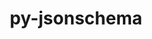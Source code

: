 ---
title: "py-jsonschema"
layout: cache
categories: [package, develop]
meta: {"versions": ["2.6.0", "4.10.0", "4.16.0", "4.17.3", "4.4.0"], "compilers": ["gcc@=11.1.0", "gcc@=7.3.1", "gcc@=7.5.0"], "oss": ["amzn2", "ubuntu18.04", "ubuntu20.04"], "platforms": ["linux"], "targets": ["aarch64", "neoverse_n1", "ppc64le", "x86_64", "x86_64_v3"], "stacks": ["aws-isc", "aws-isc-aarch64", "data-vis-sdk", "e4s", "e4s-power", "radiuss"], "num_specs": 78, "num_specs_by_stack": {"aws-isc-aarch64": 2, "aws-isc": 1, "radiuss": 60, "e4s-power": 4, "data-vis-sdk": 6, "e4s": 5}}
spec_details: [{"hash": "cjwzwse7r3opuozvyxuqcf2mmrt7sh52", "compiler": "gcc@=7.3.1", "versions": ["4.17.3"], "os": "amzn2", "platform": "linux", "target": "aarch64", "variants": ["build_system=python_pip"], "stacks": ["aws-isc-aarch64"], "size": "-", "tarball": "https://binaries.spack.io/develop/build_cache/linux-amzn2-aarch64/gcc-7.3.1/py-jsonschema-4.17.3/linux-amzn2-aarch64-gcc-7.3.1-py-jsonschema-4.17.3-cjwzwse7r3opuozvyxuqcf2mmrt7sh52.spack"}, {"hash": "usk2744zh5sqj7jspnht66g7z2v4fcgn", "compiler": "gcc@=7.3.1", "versions": ["4.17.3"], "os": "amzn2", "platform": "linux", "target": "neoverse_n1", "variants": ["build_system=python_pip"], "stacks": ["aws-isc-aarch64"], "size": "-", "tarball": "https://binaries.spack.io/develop/build_cache/linux-amzn2-neoverse_n1/gcc-7.3.1/py-jsonschema-4.17.3/linux-amzn2-neoverse_n1-gcc-7.3.1-py-jsonschema-4.17.3-usk2744zh5sqj7jspnht66g7z2v4fcgn.spack"}, {"hash": "eakzpb2h25mp475ykwko5w52bkjxiqgg", "compiler": "gcc@=7.3.1", "versions": ["4.17.3"], "os": "amzn2", "platform": "linux", "target": "x86_64_v3", "variants": ["build_system=python_pip"], "stacks": ["aws-isc"], "size": "-", "tarball": "https://binaries.spack.io/develop/build_cache/linux-amzn2-x86_64_v3/gcc-7.3.1/py-jsonschema-4.17.3/linux-amzn2-x86_64_v3-gcc-7.3.1-py-jsonschema-4.17.3-eakzpb2h25mp475ykwko5w52bkjxiqgg.spack"}, {"hash": "n2qfbvqaeulgt6so4miutyv5vjyeldno", "compiler": "gcc@=7.5.0", "versions": ["4.4.0"], "os": "ubuntu18.04", "platform": "linux", "target": "x86_64", "variants": [], "stacks": ["radiuss"], "size": "-", "tarball": "https://binaries.spack.io/develop/build_cache/linux-ubuntu18.04-x86_64/gcc-7.5.0/py-jsonschema-4.4.0/linux-ubuntu18.04-x86_64-gcc-7.5.0-py-jsonschema-4.4.0-n2qfbvqaeulgt6so4miutyv5vjyeldno.spack"}, {"hash": "26g2n2q2p2sdvbanwhrt533o3soixb4h", "compiler": "gcc@=7.5.0", "versions": ["4.4.0"], "os": "ubuntu18.04", "platform": "linux", "target": "x86_64", "variants": [], "stacks": ["radiuss"], "size": "-", "tarball": "https://binaries.spack.io/develop/build_cache/linux-ubuntu18.04-x86_64/gcc-7.5.0/py-jsonschema-4.4.0/linux-ubuntu18.04-x86_64-gcc-7.5.0-py-jsonschema-4.4.0-26g2n2q2p2sdvbanwhrt533o3soixb4h.spack"}, {"hash": "khd5shmiswvhkfuynzozodkf3zpsy2r7", "compiler": "gcc@=7.5.0", "versions": ["4.4.0"], "os": "ubuntu18.04", "platform": "linux", "target": "x86_64", "variants": [], "stacks": ["radiuss"], "size": "-", "tarball": "https://binaries.spack.io/develop/build_cache/linux-ubuntu18.04-x86_64/gcc-7.5.0/py-jsonschema-4.4.0/linux-ubuntu18.04-x86_64-gcc-7.5.0-py-jsonschema-4.4.0-khd5shmiswvhkfuynzozodkf3zpsy2r7.spack"}, {"hash": "obtgwo2kv3eomlhcvin7sq3ugb2jw3kd", "compiler": "gcc@=7.5.0", "versions": ["4.4.0"], "os": "ubuntu18.04", "platform": "linux", "target": "x86_64", "variants": [], "stacks": ["radiuss"], "size": "-", "tarball": "https://binaries.spack.io/develop/build_cache/linux-ubuntu18.04-x86_64/gcc-7.5.0/py-jsonschema-4.4.0/linux-ubuntu18.04-x86_64-gcc-7.5.0-py-jsonschema-4.4.0-obtgwo2kv3eomlhcvin7sq3ugb2jw3kd.spack"}, {"hash": "74fjxajmcn2m262vos6u3q7m3brukvyg", "compiler": "gcc@=7.5.0", "versions": ["4.4.0"], "os": "ubuntu18.04", "platform": "linux", "target": "x86_64", "variants": [], "stacks": ["radiuss"], "size": "-", "tarball": "https://binaries.spack.io/develop/build_cache/linux-ubuntu18.04-x86_64/gcc-7.5.0/py-jsonschema-4.4.0/linux-ubuntu18.04-x86_64-gcc-7.5.0-py-jsonschema-4.4.0-74fjxajmcn2m262vos6u3q7m3brukvyg.spack"}, {"hash": "barb2xnhhj6gy35suwajybas5w66sdpw", "compiler": "gcc@=7.5.0", "versions": ["4.4.0"], "os": "ubuntu18.04", "platform": "linux", "target": "x86_64", "variants": [], "stacks": ["radiuss"], "size": "-", "tarball": "https://binaries.spack.io/develop/build_cache/linux-ubuntu18.04-x86_64/gcc-7.5.0/py-jsonschema-4.4.0/linux-ubuntu18.04-x86_64-gcc-7.5.0-py-jsonschema-4.4.0-barb2xnhhj6gy35suwajybas5w66sdpw.spack"}, {"hash": "v22dcpm2uv6n2v6hqtamffe5s6qac2ue", "compiler": "gcc@=7.5.0", "versions": ["4.4.0"], "os": "ubuntu18.04", "platform": "linux", "target": "x86_64", "variants": [], "stacks": ["radiuss"], "size": "-", "tarball": "https://binaries.spack.io/develop/build_cache/linux-ubuntu18.04-x86_64/gcc-7.5.0/py-jsonschema-4.4.0/linux-ubuntu18.04-x86_64-gcc-7.5.0-py-jsonschema-4.4.0-v22dcpm2uv6n2v6hqtamffe5s6qac2ue.spack"}, {"hash": "t5hm2rsuv35b4o7sil6cixvjsj54di7m", "compiler": "gcc@=7.5.0", "versions": ["4.4.0"], "os": "ubuntu18.04", "platform": "linux", "target": "x86_64", "variants": [], "stacks": ["radiuss"], "size": "-", "tarball": "https://binaries.spack.io/develop/build_cache/linux-ubuntu18.04-x86_64/gcc-7.5.0/py-jsonschema-4.4.0/linux-ubuntu18.04-x86_64-gcc-7.5.0-py-jsonschema-4.4.0-t5hm2rsuv35b4o7sil6cixvjsj54di7m.spack"}, {"hash": "wxllc7oi77kkemcj2dm7plcbi6yxoszo", "compiler": "gcc@=7.5.0", "versions": ["4.4.0"], "os": "ubuntu18.04", "platform": "linux", "target": "x86_64", "variants": [], "stacks": ["radiuss"], "size": "-", "tarball": "https://binaries.spack.io/develop/build_cache/linux-ubuntu18.04-x86_64/gcc-7.5.0/py-jsonschema-4.4.0/linux-ubuntu18.04-x86_64-gcc-7.5.0-py-jsonschema-4.4.0-wxllc7oi77kkemcj2dm7plcbi6yxoszo.spack"}, {"hash": "jjrxm4nvl5vbeh73ijjsjm2ntdpbob5u", "compiler": "gcc@=7.5.0", "versions": ["4.4.0"], "os": "ubuntu18.04", "platform": "linux", "target": "x86_64", "variants": [], "stacks": ["radiuss"], "size": "-", "tarball": "https://binaries.spack.io/develop/build_cache/linux-ubuntu18.04-x86_64/gcc-7.5.0/py-jsonschema-4.4.0/linux-ubuntu18.04-x86_64-gcc-7.5.0-py-jsonschema-4.4.0-jjrxm4nvl5vbeh73ijjsjm2ntdpbob5u.spack"}, {"hash": "ggn2dbw7hw7bpozc273s6c6ygj3ohqbd", "compiler": "gcc@=7.5.0", "versions": ["4.4.0"], "os": "ubuntu18.04", "platform": "linux", "target": "x86_64", "variants": [], "stacks": ["radiuss"], "size": "-", "tarball": "https://binaries.spack.io/develop/build_cache/linux-ubuntu18.04-x86_64/gcc-7.5.0/py-jsonschema-4.4.0/linux-ubuntu18.04-x86_64-gcc-7.5.0-py-jsonschema-4.4.0-ggn2dbw7hw7bpozc273s6c6ygj3ohqbd.spack"}, {"hash": "ablbiep43aww24e76mpvlrsgsl5cuzsb", "compiler": "gcc@=7.5.0", "versions": ["4.4.0"], "os": "ubuntu18.04", "platform": "linux", "target": "x86_64", "variants": [], "stacks": ["radiuss"], "size": "-", "tarball": "https://binaries.spack.io/develop/build_cache/linux-ubuntu18.04-x86_64/gcc-7.5.0/py-jsonschema-4.4.0/linux-ubuntu18.04-x86_64-gcc-7.5.0-py-jsonschema-4.4.0-ablbiep43aww24e76mpvlrsgsl5cuzsb.spack"}, {"hash": "gqugaanyu7w6ddb6bo33dl3ohdq3np2t", "compiler": "gcc@=7.5.0", "versions": ["4.4.0"], "os": "ubuntu18.04", "platform": "linux", "target": "x86_64", "variants": [], "stacks": ["radiuss"], "size": "-", "tarball": "https://binaries.spack.io/develop/build_cache/linux-ubuntu18.04-x86_64/gcc-7.5.0/py-jsonschema-4.4.0/linux-ubuntu18.04-x86_64-gcc-7.5.0-py-jsonschema-4.4.0-gqugaanyu7w6ddb6bo33dl3ohdq3np2t.spack"}, {"hash": "jjajjf6ikc32nc3bmorozktmghaw4h77", "compiler": "gcc@=7.5.0", "versions": ["4.4.0"], "os": "ubuntu18.04", "platform": "linux", "target": "x86_64", "variants": [], "stacks": ["radiuss"], "size": "-", "tarball": "https://binaries.spack.io/develop/build_cache/linux-ubuntu18.04-x86_64/gcc-7.5.0/py-jsonschema-4.4.0/linux-ubuntu18.04-x86_64-gcc-7.5.0-py-jsonschema-4.4.0-jjajjf6ikc32nc3bmorozktmghaw4h77.spack"}, {"hash": "hosxbrdwucrumwl762t3bui2cwqzcanv", "compiler": "gcc@=7.5.0", "versions": ["4.4.0"], "os": "ubuntu18.04", "platform": "linux", "target": "x86_64", "variants": [], "stacks": ["radiuss"], "size": "-", "tarball": "https://binaries.spack.io/develop/build_cache/linux-ubuntu18.04-x86_64/gcc-7.5.0/py-jsonschema-4.4.0/linux-ubuntu18.04-x86_64-gcc-7.5.0-py-jsonschema-4.4.0-hosxbrdwucrumwl762t3bui2cwqzcanv.spack"}, {"hash": "bsuer6l6qcwr4la34az5x2nw5awp6bk3", "compiler": "gcc@=7.5.0", "versions": ["4.4.0"], "os": "ubuntu18.04", "platform": "linux", "target": "x86_64", "variants": [], "stacks": ["radiuss"], "size": "-", "tarball": "https://binaries.spack.io/develop/build_cache/linux-ubuntu18.04-x86_64/gcc-7.5.0/py-jsonschema-4.4.0/linux-ubuntu18.04-x86_64-gcc-7.5.0-py-jsonschema-4.4.0-bsuer6l6qcwr4la34az5x2nw5awp6bk3.spack"}, {"hash": "u4ebsfa7rjhzx73liiyioxwvzodzn5fe", "compiler": "gcc@=7.5.0", "versions": ["4.4.0"], "os": "ubuntu18.04", "platform": "linux", "target": "x86_64", "variants": [], "stacks": ["radiuss"], "size": "-", "tarball": "https://binaries.spack.io/develop/build_cache/linux-ubuntu18.04-x86_64/gcc-7.5.0/py-jsonschema-4.4.0/linux-ubuntu18.04-x86_64-gcc-7.5.0-py-jsonschema-4.4.0-u4ebsfa7rjhzx73liiyioxwvzodzn5fe.spack"}, {"hash": "a754xjakryxavzhvtzit6lqzyhm5vkop", "compiler": "gcc@=7.5.0", "versions": ["4.4.0"], "os": "ubuntu18.04", "platform": "linux", "target": "x86_64", "variants": [], "stacks": ["radiuss"], "size": "-", "tarball": "https://binaries.spack.io/develop/build_cache/linux-ubuntu18.04-x86_64/gcc-7.5.0/py-jsonschema-4.4.0/linux-ubuntu18.04-x86_64-gcc-7.5.0-py-jsonschema-4.4.0-a754xjakryxavzhvtzit6lqzyhm5vkop.spack"}, {"hash": "weciob4z2mctlsfwgyqfwdd6723y37nr", "compiler": "gcc@=7.5.0", "versions": ["4.4.0"], "os": "ubuntu18.04", "platform": "linux", "target": "x86_64", "variants": [], "stacks": ["radiuss"], "size": "-", "tarball": "https://binaries.spack.io/develop/build_cache/linux-ubuntu18.04-x86_64/gcc-7.5.0/py-jsonschema-4.4.0/linux-ubuntu18.04-x86_64-gcc-7.5.0-py-jsonschema-4.4.0-weciob4z2mctlsfwgyqfwdd6723y37nr.spack"}, {"hash": "o6fmbxj6buc54ffjg5abwth7t2qb4wwe", "compiler": "gcc@=7.5.0", "versions": ["4.4.0"], "os": "ubuntu18.04", "platform": "linux", "target": "x86_64", "variants": [], "stacks": ["radiuss"], "size": "-", "tarball": "https://binaries.spack.io/develop/build_cache/linux-ubuntu18.04-x86_64/gcc-7.5.0/py-jsonschema-4.4.0/linux-ubuntu18.04-x86_64-gcc-7.5.0-py-jsonschema-4.4.0-o6fmbxj6buc54ffjg5abwth7t2qb4wwe.spack"}, {"hash": "j4fiklu5llpo3fwh2rhgo4yfi3r3w35f", "compiler": "gcc@=7.5.0", "versions": ["4.4.0"], "os": "ubuntu18.04", "platform": "linux", "target": "x86_64", "variants": [], "stacks": ["radiuss"], "size": "-", "tarball": "https://binaries.spack.io/develop/build_cache/linux-ubuntu18.04-x86_64/gcc-7.5.0/py-jsonschema-4.4.0/linux-ubuntu18.04-x86_64-gcc-7.5.0-py-jsonschema-4.4.0-j4fiklu5llpo3fwh2rhgo4yfi3r3w35f.spack"}, {"hash": "koavabvko6cqknmxccajrbcrir4goymj", "compiler": "gcc@=7.5.0", "versions": ["4.4.0"], "os": "ubuntu18.04", "platform": "linux", "target": "x86_64", "variants": [], "stacks": ["radiuss"], "size": "-", "tarball": "https://binaries.spack.io/develop/build_cache/linux-ubuntu18.04-x86_64/gcc-7.5.0/py-jsonschema-4.4.0/linux-ubuntu18.04-x86_64-gcc-7.5.0-py-jsonschema-4.4.0-koavabvko6cqknmxccajrbcrir4goymj.spack"}, {"hash": "oxdynz5kn6xqnpyshybdiwnjsndygrxx", "compiler": "gcc@=7.5.0", "versions": ["4.4.0"], "os": "ubuntu18.04", "platform": "linux", "target": "x86_64", "variants": [], "stacks": ["radiuss"], "size": "-", "tarball": "https://binaries.spack.io/develop/build_cache/linux-ubuntu18.04-x86_64/gcc-7.5.0/py-jsonschema-4.4.0/linux-ubuntu18.04-x86_64-gcc-7.5.0-py-jsonschema-4.4.0-oxdynz5kn6xqnpyshybdiwnjsndygrxx.spack"}, {"hash": "lmlg7sl2ll7nuw6u3ksur626bm4yykzn", "compiler": "gcc@=7.5.0", "versions": ["4.4.0"], "os": "ubuntu18.04", "platform": "linux", "target": "x86_64", "variants": [], "stacks": ["radiuss"], "size": "-", "tarball": "https://binaries.spack.io/develop/build_cache/linux-ubuntu18.04-x86_64/gcc-7.5.0/py-jsonschema-4.4.0/linux-ubuntu18.04-x86_64-gcc-7.5.0-py-jsonschema-4.4.0-lmlg7sl2ll7nuw6u3ksur626bm4yykzn.spack"}, {"hash": "wx6kh6qu5vzchm6tpo7moewuwlrg3hmj", "compiler": "gcc@=7.5.0", "versions": ["4.4.0"], "os": "ubuntu18.04", "platform": "linux", "target": "x86_64", "variants": [], "stacks": ["radiuss"], "size": "-", "tarball": "https://binaries.spack.io/develop/build_cache/linux-ubuntu18.04-x86_64/gcc-7.5.0/py-jsonschema-4.4.0/linux-ubuntu18.04-x86_64-gcc-7.5.0-py-jsonschema-4.4.0-wx6kh6qu5vzchm6tpo7moewuwlrg3hmj.spack"}, {"hash": "ww3ylokrqbdqhzdnmzgsakzgyo4rq4ie", "compiler": "gcc@=7.5.0", "versions": ["4.4.0"], "os": "ubuntu18.04", "platform": "linux", "target": "x86_64", "variants": [], "stacks": ["radiuss"], "size": "-", "tarball": "https://binaries.spack.io/develop/build_cache/linux-ubuntu18.04-x86_64/gcc-7.5.0/py-jsonschema-4.4.0/linux-ubuntu18.04-x86_64-gcc-7.5.0-py-jsonschema-4.4.0-ww3ylokrqbdqhzdnmzgsakzgyo4rq4ie.spack"}, {"hash": "lw5fczyaun63qemgxy43zfexca64wzxm", "compiler": "gcc@=7.5.0", "versions": ["4.4.0"], "os": "ubuntu18.04", "platform": "linux", "target": "x86_64", "variants": [], "stacks": ["radiuss"], "size": "-", "tarball": "https://binaries.spack.io/develop/build_cache/linux-ubuntu18.04-x86_64/gcc-7.5.0/py-jsonschema-4.4.0/linux-ubuntu18.04-x86_64-gcc-7.5.0-py-jsonschema-4.4.0-lw5fczyaun63qemgxy43zfexca64wzxm.spack"}, {"hash": "iyp45yehpnoglz7ljah2oekgmyql6dvt", "compiler": "gcc@=7.5.0", "versions": ["4.17.3"], "os": "ubuntu18.04", "platform": "linux", "target": "x86_64", "variants": ["build_system=python_pip"], "stacks": ["radiuss"], "size": "-", "tarball": "https://binaries.spack.io/develop/build_cache/linux-ubuntu18.04-x86_64/gcc-7.5.0/py-jsonschema-4.17.3/linux-ubuntu18.04-x86_64-gcc-7.5.0-py-jsonschema-4.17.3-iyp45yehpnoglz7ljah2oekgmyql6dvt.spack"}, {"hash": "h2ndaifboyg5h5aycrqidvizems6ygxw", "compiler": "gcc@=7.5.0", "versions": ["4.4.0"], "os": "ubuntu18.04", "platform": "linux", "target": "x86_64", "variants": [], "stacks": ["radiuss"], "size": "-", "tarball": "https://binaries.spack.io/develop/build_cache/linux-ubuntu18.04-x86_64/gcc-7.5.0/py-jsonschema-4.4.0/linux-ubuntu18.04-x86_64-gcc-7.5.0-py-jsonschema-4.4.0-h2ndaifboyg5h5aycrqidvizems6ygxw.spack"}, {"hash": "c3fbpdipcx4ry34g43geic5smkhsh3c4", "compiler": "gcc@=7.5.0", "versions": ["4.4.0"], "os": "ubuntu18.04", "platform": "linux", "target": "x86_64", "variants": [], "stacks": ["radiuss"], "size": "-", "tarball": "https://binaries.spack.io/develop/build_cache/linux-ubuntu18.04-x86_64/gcc-7.5.0/py-jsonschema-4.4.0/linux-ubuntu18.04-x86_64-gcc-7.5.0-py-jsonschema-4.4.0-c3fbpdipcx4ry34g43geic5smkhsh3c4.spack"}, {"hash": "otopqzzyzs2x7hmbfrij5gtrd4nzleq2", "compiler": "gcc@=7.5.0", "versions": ["4.4.0"], "os": "ubuntu18.04", "platform": "linux", "target": "x86_64", "variants": [], "stacks": ["radiuss"], "size": "-", "tarball": "https://binaries.spack.io/develop/build_cache/linux-ubuntu18.04-x86_64/gcc-7.5.0/py-jsonschema-4.4.0/linux-ubuntu18.04-x86_64-gcc-7.5.0-py-jsonschema-4.4.0-otopqzzyzs2x7hmbfrij5gtrd4nzleq2.spack"}, {"hash": "2bwccxh65cnbqhimjffzoopcugro4azl", "compiler": "gcc@=7.5.0", "versions": ["4.4.0"], "os": "ubuntu18.04", "platform": "linux", "target": "x86_64", "variants": [], "stacks": ["radiuss"], "size": "-", "tarball": "https://binaries.spack.io/develop/build_cache/linux-ubuntu18.04-x86_64/gcc-7.5.0/py-jsonschema-4.4.0/linux-ubuntu18.04-x86_64-gcc-7.5.0-py-jsonschema-4.4.0-2bwccxh65cnbqhimjffzoopcugro4azl.spack"}, {"hash": "5v3iek6tsrighgevelpayc5ctwst7jbl", "compiler": "gcc@=7.5.0", "versions": ["4.16.0"], "os": "ubuntu18.04", "platform": "linux", "target": "x86_64", "variants": ["build_system=python_pip"], "stacks": ["radiuss"], "size": "-", "tarball": "https://binaries.spack.io/develop/build_cache/linux-ubuntu18.04-x86_64/gcc-7.5.0/py-jsonschema-4.16.0/linux-ubuntu18.04-x86_64-gcc-7.5.0-py-jsonschema-4.16.0-5v3iek6tsrighgevelpayc5ctwst7jbl.spack"}, {"hash": "65y3kczc225lnunigfx4uw32mhtwv2tm", "compiler": "gcc@=7.5.0", "versions": ["4.16.0"], "os": "ubuntu18.04", "platform": "linux", "target": "x86_64", "variants": ["build_system=python_pip"], "stacks": ["radiuss"], "size": "-", "tarball": "https://binaries.spack.io/develop/build_cache/linux-ubuntu18.04-x86_64/gcc-7.5.0/py-jsonschema-4.16.0/linux-ubuntu18.04-x86_64-gcc-7.5.0-py-jsonschema-4.16.0-65y3kczc225lnunigfx4uw32mhtwv2tm.spack"}, {"hash": "wxitgy2ve6ofstfobqp7fo5cv5ltywhu", "compiler": "gcc@=7.5.0", "versions": ["4.10.0"], "os": "ubuntu18.04", "platform": "linux", "target": "x86_64", "variants": [], "stacks": ["radiuss"], "size": "-", "tarball": "https://binaries.spack.io/develop/build_cache/linux-ubuntu18.04-x86_64/gcc-7.5.0/py-jsonschema-4.10.0/linux-ubuntu18.04-x86_64-gcc-7.5.0-py-jsonschema-4.10.0-wxitgy2ve6ofstfobqp7fo5cv5ltywhu.spack"}, {"hash": "htmj4aghhihzdt6s46e3fzs3lv5icvuu", "compiler": "gcc@=7.5.0", "versions": ["4.16.0"], "os": "ubuntu18.04", "platform": "linux", "target": "x86_64", "variants": [], "stacks": ["radiuss"], "size": "-", "tarball": "https://binaries.spack.io/develop/build_cache/linux-ubuntu18.04-x86_64/gcc-7.5.0/py-jsonschema-4.16.0/linux-ubuntu18.04-x86_64-gcc-7.5.0-py-jsonschema-4.16.0-htmj4aghhihzdt6s46e3fzs3lv5icvuu.spack"}, {"hash": "skbipubbp3capvmsqwal5q5jsm5dbzli", "compiler": "gcc@=7.5.0", "versions": ["4.17.3"], "os": "ubuntu18.04", "platform": "linux", "target": "x86_64", "variants": ["build_system=python_pip"], "stacks": ["radiuss"], "size": "-", "tarball": "https://binaries.spack.io/develop/build_cache/linux-ubuntu18.04-x86_64/gcc-7.5.0/py-jsonschema-4.17.3/linux-ubuntu18.04-x86_64-gcc-7.5.0-py-jsonschema-4.17.3-skbipubbp3capvmsqwal5q5jsm5dbzli.spack"}, {"hash": "fmkbpdfe64rzyer72gbfh2oncbwemquy", "compiler": "gcc@=7.5.0", "versions": ["4.10.0"], "os": "ubuntu18.04", "platform": "linux", "target": "x86_64", "variants": [], "stacks": ["radiuss"], "size": "-", "tarball": "https://binaries.spack.io/develop/build_cache/linux-ubuntu18.04-x86_64/gcc-7.5.0/py-jsonschema-4.10.0/linux-ubuntu18.04-x86_64-gcc-7.5.0-py-jsonschema-4.10.0-fmkbpdfe64rzyer72gbfh2oncbwemquy.spack"}, {"hash": "5kwt63b7avlnequ4qfm7lbppw7m5ngja", "compiler": "gcc@=7.5.0", "versions": ["4.10.0"], "os": "ubuntu18.04", "platform": "linux", "target": "x86_64", "variants": [], "stacks": ["radiuss"], "size": "-", "tarball": "https://binaries.spack.io/develop/build_cache/linux-ubuntu18.04-x86_64/gcc-7.5.0/py-jsonschema-4.10.0/linux-ubuntu18.04-x86_64-gcc-7.5.0-py-jsonschema-4.10.0-5kwt63b7avlnequ4qfm7lbppw7m5ngja.spack"}, {"hash": "yf3iqn7in4rui3sppo4f3odhxvgwnv6a", "compiler": "gcc@=7.5.0", "versions": ["4.16.0"], "os": "ubuntu18.04", "platform": "linux", "target": "x86_64", "variants": ["build_system=python_pip"], "stacks": ["radiuss"], "size": "-", "tarball": "https://binaries.spack.io/develop/build_cache/linux-ubuntu18.04-x86_64/gcc-7.5.0/py-jsonschema-4.16.0/linux-ubuntu18.04-x86_64-gcc-7.5.0-py-jsonschema-4.16.0-yf3iqn7in4rui3sppo4f3odhxvgwnv6a.spack"}, {"hash": "ackutqbiz3rktobl55it5d6dsntv4i7j", "compiler": "gcc@=7.5.0", "versions": ["4.4.0"], "os": "ubuntu18.04", "platform": "linux", "target": "x86_64", "variants": [], "stacks": ["radiuss"], "size": "-", "tarball": "https://binaries.spack.io/develop/build_cache/linux-ubuntu18.04-x86_64/gcc-7.5.0/py-jsonschema-4.4.0/linux-ubuntu18.04-x86_64-gcc-7.5.0-py-jsonschema-4.4.0-ackutqbiz3rktobl55it5d6dsntv4i7j.spack"}, {"hash": "a6rub47cjfcqbdnbi3ddedzuzev7huqs", "compiler": "gcc@=7.5.0", "versions": ["4.16.0"], "os": "ubuntu18.04", "platform": "linux", "target": "x86_64", "variants": ["build_system=python_pip"], "stacks": ["radiuss"], "size": "-", "tarball": "https://binaries.spack.io/develop/build_cache/linux-ubuntu18.04-x86_64/gcc-7.5.0/py-jsonschema-4.16.0/linux-ubuntu18.04-x86_64-gcc-7.5.0-py-jsonschema-4.16.0-a6rub47cjfcqbdnbi3ddedzuzev7huqs.spack"}, {"hash": "fqedxomtrhjok4awi2ehu32mfxjrqrco", "compiler": "gcc@=7.5.0", "versions": ["4.4.0"], "os": "ubuntu18.04", "platform": "linux", "target": "x86_64", "variants": [], "stacks": ["radiuss"], "size": "-", "tarball": "https://binaries.spack.io/develop/build_cache/linux-ubuntu18.04-x86_64/gcc-7.5.0/py-jsonschema-4.4.0/linux-ubuntu18.04-x86_64-gcc-7.5.0-py-jsonschema-4.4.0-fqedxomtrhjok4awi2ehu32mfxjrqrco.spack"}, {"hash": "czshkpe5aghetqmpwyqjygrkojtgdnm5", "compiler": "gcc@=7.5.0", "versions": ["4.4.0"], "os": "ubuntu18.04", "platform": "linux", "target": "x86_64", "variants": [], "stacks": ["radiuss"], "size": "-", "tarball": "https://binaries.spack.io/develop/build_cache/linux-ubuntu18.04-x86_64/gcc-7.5.0/py-jsonschema-4.4.0/linux-ubuntu18.04-x86_64-gcc-7.5.0-py-jsonschema-4.4.0-czshkpe5aghetqmpwyqjygrkojtgdnm5.spack"}, {"hash": "e2x4ejt3f45bh7akvs2vo4fndk66ffu2", "compiler": "gcc@=7.5.0", "versions": ["4.17.3"], "os": "ubuntu18.04", "platform": "linux", "target": "x86_64", "variants": ["build_system=python_pip"], "stacks": ["radiuss"], "size": "-", "tarball": "https://binaries.spack.io/develop/build_cache/linux-ubuntu18.04-x86_64/gcc-7.5.0/py-jsonschema-4.17.3/linux-ubuntu18.04-x86_64-gcc-7.5.0-py-jsonschema-4.17.3-e2x4ejt3f45bh7akvs2vo4fndk66ffu2.spack"}, {"hash": "suv25vusms2xevkwtkr4uylcmzcshmge", "compiler": "gcc@=7.5.0", "versions": ["4.16.0"], "os": "ubuntu18.04", "platform": "linux", "target": "x86_64", "variants": ["build_system=python_pip"], "stacks": ["radiuss"], "size": "-", "tarball": "https://binaries.spack.io/develop/build_cache/linux-ubuntu18.04-x86_64/gcc-7.5.0/py-jsonschema-4.16.0/linux-ubuntu18.04-x86_64-gcc-7.5.0-py-jsonschema-4.16.0-suv25vusms2xevkwtkr4uylcmzcshmge.spack"}, {"hash": "e46eqtjwoehxbb5z7zoi6bxhdw4dtv4k", "compiler": "gcc@=7.5.0", "versions": ["4.4.0"], "os": "ubuntu18.04", "platform": "linux", "target": "x86_64", "variants": [], "stacks": ["radiuss"], "size": "-", "tarball": "https://binaries.spack.io/develop/build_cache/linux-ubuntu18.04-x86_64/gcc-7.5.0/py-jsonschema-4.4.0/linux-ubuntu18.04-x86_64-gcc-7.5.0-py-jsonschema-4.4.0-e46eqtjwoehxbb5z7zoi6bxhdw4dtv4k.spack"}, {"hash": "iw6jb2pc6bctzvagag5ejbw4o5fwa5lx", "compiler": "gcc@=7.5.0", "versions": ["4.16.0"], "os": "ubuntu18.04", "platform": "linux", "target": "x86_64", "variants": [], "stacks": ["radiuss"], "size": "-", "tarball": "https://binaries.spack.io/develop/build_cache/linux-ubuntu18.04-x86_64/gcc-7.5.0/py-jsonschema-4.16.0/linux-ubuntu18.04-x86_64-gcc-7.5.0-py-jsonschema-4.16.0-iw6jb2pc6bctzvagag5ejbw4o5fwa5lx.spack"}, {"hash": "plhn2tethanbz2mualmtphe7nibhybb6", "compiler": "gcc@=7.5.0", "versions": ["4.17.3"], "os": "ubuntu18.04", "platform": "linux", "target": "x86_64", "variants": ["build_system=python_pip"], "stacks": ["radiuss"], "size": "-", "tarball": "https://binaries.spack.io/develop/build_cache/linux-ubuntu18.04-x86_64/gcc-7.5.0/py-jsonschema-4.17.3/linux-ubuntu18.04-x86_64-gcc-7.5.0-py-jsonschema-4.17.3-plhn2tethanbz2mualmtphe7nibhybb6.spack"}, {"hash": "q62etjopk2ii3zbxwuv5ualwcl5nvqbq", "compiler": "gcc@=7.5.0", "versions": ["4.4.0"], "os": "ubuntu18.04", "platform": "linux", "target": "x86_64", "variants": [], "stacks": ["radiuss"], "size": "-", "tarball": "https://binaries.spack.io/develop/build_cache/linux-ubuntu18.04-x86_64/gcc-7.5.0/py-jsonschema-4.4.0/linux-ubuntu18.04-x86_64-gcc-7.5.0-py-jsonschema-4.4.0-q62etjopk2ii3zbxwuv5ualwcl5nvqbq.spack"}, {"hash": "qoxj3sdjnnbqbvs3x4hu3ddqom322b33", "compiler": "gcc@=7.5.0", "versions": ["4.17.3"], "os": "ubuntu18.04", "platform": "linux", "target": "x86_64_v3", "variants": ["build_system=python_pip"], "stacks": ["radiuss"], "size": "-", "tarball": "https://binaries.spack.io/develop/build_cache/linux-ubuntu18.04-x86_64_v3/gcc-7.5.0/py-jsonschema-4.17.3/linux-ubuntu18.04-x86_64_v3-gcc-7.5.0-py-jsonschema-4.17.3-qoxj3sdjnnbqbvs3x4hu3ddqom322b33.spack"}, {"hash": "s3oojvivmsyk7ah67wuz4kfrhes7vpyp", "compiler": "gcc@=7.5.0", "versions": ["4.17.3"], "os": "ubuntu18.04", "platform": "linux", "target": "x86_64_v3", "variants": ["build_system=python_pip"], "stacks": ["radiuss"], "size": "-", "tarball": "https://binaries.spack.io/develop/build_cache/linux-ubuntu18.04-x86_64_v3/gcc-7.5.0/py-jsonschema-4.17.3/linux-ubuntu18.04-x86_64_v3-gcc-7.5.0-py-jsonschema-4.17.3-s3oojvivmsyk7ah67wuz4kfrhes7vpyp.spack"}, {"hash": "ppb74r77pqawht4lpejvr4alxnn5oxmt", "compiler": "gcc@=7.5.0", "versions": ["4.17.3"], "os": "ubuntu18.04", "platform": "linux", "target": "x86_64_v3", "variants": ["build_system=python_pip"], "stacks": ["radiuss"], "size": "-", "tarball": "https://binaries.spack.io/develop/build_cache/linux-ubuntu18.04-x86_64_v3/gcc-7.5.0/py-jsonschema-4.17.3/linux-ubuntu18.04-x86_64_v3-gcc-7.5.0-py-jsonschema-4.17.3-ppb74r77pqawht4lpejvr4alxnn5oxmt.spack"}, {"hash": "wpyy6pgaj43ke6z7nhb4j2zy55wqswgq", "compiler": "gcc@=7.5.0", "versions": ["4.17.3"], "os": "ubuntu18.04", "platform": "linux", "target": "x86_64_v3", "variants": ["build_system=python_pip"], "stacks": ["radiuss"], "size": "-", "tarball": "https://binaries.spack.io/develop/build_cache/linux-ubuntu18.04-x86_64_v3/gcc-7.5.0/py-jsonschema-4.17.3/linux-ubuntu18.04-x86_64_v3-gcc-7.5.0-py-jsonschema-4.17.3-wpyy6pgaj43ke6z7nhb4j2zy55wqswgq.spack"}, {"hash": "yp2prs7da5dcv5nsi22bjgfpdgb44goz", "compiler": "gcc@=7.5.0", "versions": ["4.17.3"], "os": "ubuntu18.04", "platform": "linux", "target": "x86_64_v3", "variants": ["build_system=python_pip"], "stacks": ["radiuss"], "size": "-", "tarball": "https://binaries.spack.io/develop/build_cache/linux-ubuntu18.04-x86_64_v3/gcc-7.5.0/py-jsonschema-4.17.3/linux-ubuntu18.04-x86_64_v3-gcc-7.5.0-py-jsonschema-4.17.3-yp2prs7da5dcv5nsi22bjgfpdgb44goz.spack"}, {"hash": "s45r6okjgnez7fw4ypxbdjvxewcihubw", "compiler": "gcc@=7.5.0", "versions": ["4.17.3"], "os": "ubuntu18.04", "platform": "linux", "target": "x86_64_v3", "variants": ["build_system=python_pip"], "stacks": ["radiuss"], "size": "-", "tarball": "https://binaries.spack.io/develop/build_cache/linux-ubuntu18.04-x86_64_v3/gcc-7.5.0/py-jsonschema-4.17.3/linux-ubuntu18.04-x86_64_v3-gcc-7.5.0-py-jsonschema-4.17.3-s45r6okjgnez7fw4ypxbdjvxewcihubw.spack"}, {"hash": "2alewbiwoe4fdenzbdjo4sobgo2richt", "compiler": "gcc@=7.5.0", "versions": ["4.17.3"], "os": "ubuntu18.04", "platform": "linux", "target": "x86_64_v3", "variants": ["build_system=python_pip"], "stacks": ["radiuss"], "size": "-", "tarball": "https://binaries.spack.io/develop/build_cache/linux-ubuntu18.04-x86_64_v3/gcc-7.5.0/py-jsonschema-4.17.3/linux-ubuntu18.04-x86_64_v3-gcc-7.5.0-py-jsonschema-4.17.3-2alewbiwoe4fdenzbdjo4sobgo2richt.spack"}, {"hash": "vu4rq3jvgkah2bflmizto4glhmkyynag", "compiler": "gcc@=7.5.0", "versions": ["4.17.3"], "os": "ubuntu18.04", "platform": "linux", "target": "x86_64_v3", "variants": ["build_system=python_pip"], "stacks": ["radiuss"], "size": "-", "tarball": "https://binaries.spack.io/develop/build_cache/linux-ubuntu18.04-x86_64_v3/gcc-7.5.0/py-jsonschema-4.17.3/linux-ubuntu18.04-x86_64_v3-gcc-7.5.0-py-jsonschema-4.17.3-vu4rq3jvgkah2bflmizto4glhmkyynag.spack"}, {"hash": "dnisibcdckbahegkeqaakuoxjqw535zx", "compiler": "gcc@=7.5.0", "versions": ["4.17.3"], "os": "ubuntu18.04", "platform": "linux", "target": "x86_64_v3", "variants": ["build_system=python_pip"], "stacks": ["radiuss"], "size": "-", "tarball": "https://binaries.spack.io/develop/build_cache/linux-ubuntu18.04-x86_64_v3/gcc-7.5.0/py-jsonschema-4.17.3/linux-ubuntu18.04-x86_64_v3-gcc-7.5.0-py-jsonschema-4.17.3-dnisibcdckbahegkeqaakuoxjqw535zx.spack"}, {"hash": "iavkbo72nj5acejii2pxaj7iuyesugmr", "compiler": "gcc@=7.5.0", "versions": ["4.17.3"], "os": "ubuntu18.04", "platform": "linux", "target": "x86_64_v3", "variants": ["build_system=python_pip"], "stacks": ["radiuss"], "size": "-", "tarball": "https://binaries.spack.io/develop/build_cache/linux-ubuntu18.04-x86_64_v3/gcc-7.5.0/py-jsonschema-4.17.3/linux-ubuntu18.04-x86_64_v3-gcc-7.5.0-py-jsonschema-4.17.3-iavkbo72nj5acejii2pxaj7iuyesugmr.spack"}, {"hash": "6o5dqysi2ppoijin52ryx5j5crc2nici", "compiler": "gcc@=11.1.0", "versions": ["4.17.3"], "os": "ubuntu20.04", "platform": "linux", "target": "ppc64le", "variants": ["build_system=python_pip"], "stacks": ["e4s-power"], "size": "-", "tarball": "https://binaries.spack.io/develop/build_cache/linux-ubuntu20.04-ppc64le/gcc-11.1.0/py-jsonschema-4.17.3/linux-ubuntu20.04-ppc64le-gcc-11.1.0-py-jsonschema-4.17.3-6o5dqysi2ppoijin52ryx5j5crc2nici.spack"}, {"hash": "x46teml3dfr4hg3ibg4ocvhizsmw6shu", "compiler": "gcc@=11.1.0", "versions": ["4.17.3"], "os": "ubuntu20.04", "platform": "linux", "target": "ppc64le", "variants": ["build_system=python_pip"], "stacks": ["e4s-power"], "size": "-", "tarball": "https://binaries.spack.io/develop/build_cache/linux-ubuntu20.04-ppc64le/gcc-11.1.0/py-jsonschema-4.17.3/linux-ubuntu20.04-ppc64le-gcc-11.1.0-py-jsonschema-4.17.3-x46teml3dfr4hg3ibg4ocvhizsmw6shu.spack"}, {"hash": "64d4vuwm2f777vorg745yguza4227xuh", "compiler": "gcc@=11.1.0", "versions": ["4.4.0"], "os": "ubuntu20.04", "platform": "linux", "target": "ppc64le", "variants": ["build_system=python_pip"], "stacks": ["e4s-power"], "size": "-", "tarball": "https://binaries.spack.io/develop/build_cache/linux-ubuntu20.04-ppc64le/gcc-11.1.0/py-jsonschema-4.4.0/linux-ubuntu20.04-ppc64le-gcc-11.1.0-py-jsonschema-4.4.0-64d4vuwm2f777vorg745yguza4227xuh.spack"}, {"hash": "sx7qcspqy7wg2b2lblnr4qz5fgfrsjaw", "compiler": "gcc@=11.1.0", "versions": ["2.6.0"], "os": "ubuntu20.04", "platform": "linux", "target": "ppc64le", "variants": ["build_system=python_pip"], "stacks": ["e4s-power"], "size": "-", "tarball": "https://binaries.spack.io/develop/build_cache/linux-ubuntu20.04-ppc64le/gcc-11.1.0/py-jsonschema-2.6.0/linux-ubuntu20.04-ppc64le-gcc-11.1.0-py-jsonschema-2.6.0-sx7qcspqy7wg2b2lblnr4qz5fgfrsjaw.spack"}, {"hash": "wcmmzxdpeoabarv772rrl7u2a6dcotkf", "compiler": "gcc@=11.1.0", "versions": ["4.4.0"], "os": "ubuntu20.04", "platform": "linux", "target": "x86_64_v3", "variants": ["build_system=python_pip"], "stacks": ["data-vis-sdk"], "size": "-", "tarball": "https://binaries.spack.io/develop/build_cache/linux-ubuntu20.04-x86_64_v3/gcc-11.1.0/py-jsonschema-4.4.0/linux-ubuntu20.04-x86_64_v3-gcc-11.1.0-py-jsonschema-4.4.0-wcmmzxdpeoabarv772rrl7u2a6dcotkf.spack"}, {"hash": "7ymtmtggobomkiwckp3jmonbbkpwsh4x", "compiler": "gcc@=11.1.0", "versions": ["4.17.3"], "os": "ubuntu20.04", "platform": "linux", "target": "x86_64_v3", "variants": ["build_system=python_pip"], "stacks": ["data-vis-sdk"], "size": "-", "tarball": "https://binaries.spack.io/develop/build_cache/linux-ubuntu20.04-x86_64_v3/gcc-11.1.0/py-jsonschema-4.17.3/linux-ubuntu20.04-x86_64_v3-gcc-11.1.0-py-jsonschema-4.17.3-7ymtmtggobomkiwckp3jmonbbkpwsh4x.spack"}, {"hash": "46nnkcryzzknj3bkx7k7565sktnlfcre", "compiler": "gcc@=11.1.0", "versions": ["4.4.0"], "os": "ubuntu20.04", "platform": "linux", "target": "x86_64_v3", "variants": ["build_system=python_pip"], "stacks": ["e4s"], "size": "-", "tarball": "https://binaries.spack.io/develop/build_cache/linux-ubuntu20.04-x86_64_v3/gcc-11.1.0/py-jsonschema-4.4.0/linux-ubuntu20.04-x86_64_v3-gcc-11.1.0-py-jsonschema-4.4.0-46nnkcryzzknj3bkx7k7565sktnlfcre.spack"}, {"hash": "75a2bv7cocjb2qaqthihnztmlamkdahv", "compiler": "gcc@=11.1.0", "versions": ["4.4.0"], "os": "ubuntu20.04", "platform": "linux", "target": "x86_64_v3", "variants": ["build_system=python_pip"], "stacks": ["data-vis-sdk"], "size": "-", "tarball": "https://binaries.spack.io/develop/build_cache/linux-ubuntu20.04-x86_64_v3/gcc-11.1.0/py-jsonschema-4.4.0/linux-ubuntu20.04-x86_64_v3-gcc-11.1.0-py-jsonschema-4.4.0-75a2bv7cocjb2qaqthihnztmlamkdahv.spack"}, {"hash": "xmakl6s3jpdqnkeor4jhosb7fhdfaruw", "compiler": "gcc@=11.1.0", "versions": ["4.4.0"], "os": "ubuntu20.04", "platform": "linux", "target": "x86_64_v3", "variants": ["build_system=python_pip"], "stacks": ["data-vis-sdk"], "size": "-", "tarball": "https://binaries.spack.io/develop/build_cache/linux-ubuntu20.04-x86_64_v3/gcc-11.1.0/py-jsonschema-4.4.0/linux-ubuntu20.04-x86_64_v3-gcc-11.1.0-py-jsonschema-4.4.0-xmakl6s3jpdqnkeor4jhosb7fhdfaruw.spack"}, {"hash": "xnfvjad5j72bejfsygsps4loswnjcq4x", "compiler": "gcc@=11.1.0", "versions": ["4.4.0"], "os": "ubuntu20.04", "platform": "linux", "target": "x86_64_v3", "variants": ["build_system=python_pip"], "stacks": ["e4s"], "size": "-", "tarball": "https://binaries.spack.io/develop/build_cache/linux-ubuntu20.04-x86_64_v3/gcc-11.1.0/py-jsonschema-4.4.0/linux-ubuntu20.04-x86_64_v3-gcc-11.1.0-py-jsonschema-4.4.0-xnfvjad5j72bejfsygsps4loswnjcq4x.spack"}, {"hash": "en43336edkf7nqx6fyqd7454yikfdevk", "compiler": "gcc@=11.1.0", "versions": ["4.17.3"], "os": "ubuntu20.04", "platform": "linux", "target": "x86_64_v3", "variants": ["build_system=python_pip"], "stacks": ["data-vis-sdk"], "size": "-", "tarball": "https://binaries.spack.io/develop/build_cache/linux-ubuntu20.04-x86_64_v3/gcc-11.1.0/py-jsonschema-4.17.3/linux-ubuntu20.04-x86_64_v3-gcc-11.1.0-py-jsonschema-4.17.3-en43336edkf7nqx6fyqd7454yikfdevk.spack"}, {"hash": "orgqhw4zn657txxyl2mq74zprh2iahgh", "compiler": "gcc@=11.1.0", "versions": ["4.4.0"], "os": "ubuntu20.04", "platform": "linux", "target": "x86_64_v3", "variants": ["build_system=python_pip"], "stacks": ["data-vis-sdk"], "size": "-", "tarball": "https://binaries.spack.io/develop/build_cache/linux-ubuntu20.04-x86_64_v3/gcc-11.1.0/py-jsonschema-4.4.0/linux-ubuntu20.04-x86_64_v3-gcc-11.1.0-py-jsonschema-4.4.0-orgqhw4zn657txxyl2mq74zprh2iahgh.spack"}, {"hash": "c4hjxjpkzr3rxnnef27dggdf5hcmmoum", "compiler": "gcc@=11.1.0", "versions": ["4.17.3"], "os": "ubuntu20.04", "platform": "linux", "target": "x86_64_v3", "variants": ["build_system=python_pip"], "stacks": ["e4s"], "size": "-", "tarball": "https://binaries.spack.io/develop/build_cache/linux-ubuntu20.04-x86_64_v3/gcc-11.1.0/py-jsonschema-4.17.3/linux-ubuntu20.04-x86_64_v3-gcc-11.1.0-py-jsonschema-4.17.3-c4hjxjpkzr3rxnnef27dggdf5hcmmoum.spack"}, {"hash": "6caq24vzasetggufurtehyy35b5dxwhe", "compiler": "gcc@=11.1.0", "versions": ["4.4.0"], "os": "ubuntu20.04", "platform": "linux", "target": "x86_64_v3", "variants": ["build_system=python_pip"], "stacks": ["e4s"], "size": "-", "tarball": "https://binaries.spack.io/develop/build_cache/linux-ubuntu20.04-x86_64_v3/gcc-11.1.0/py-jsonschema-4.4.0/linux-ubuntu20.04-x86_64_v3-gcc-11.1.0-py-jsonschema-4.4.0-6caq24vzasetggufurtehyy35b5dxwhe.spack"}, {"hash": "h332qdhetenjmhf5pka4oq4tdjc5lpwo", "compiler": "gcc@=11.1.0", "versions": ["2.6.0"], "os": "ubuntu20.04", "platform": "linux", "target": "x86_64_v3", "variants": ["build_system=python_pip"], "stacks": ["e4s"], "size": "-", "tarball": "https://binaries.spack.io/develop/build_cache/linux-ubuntu20.04-x86_64_v3/gcc-11.1.0/py-jsonschema-2.6.0/linux-ubuntu20.04-x86_64_v3-gcc-11.1.0-py-jsonschema-2.6.0-h332qdhetenjmhf5pka4oq4tdjc5lpwo.spack"}]
---